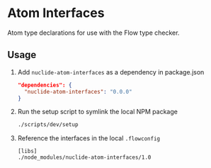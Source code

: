 # Atom Interfaces

Atom type declarations for use with the Flow type checker.

## Usage

1. Add `nuclide-atom-interfaces` as a dependency in package.json

    ```json
    "dependencies": {
      "nuclide-atom-interfaces": "0.0.0"
    }
    ```

2. Run the setup script to symlink the local NPM package

    ```sh
    ./scripts/dev/setup
    ```

3. Reference the interfaces in the local `.flowconfig`

    ```
    [libs]
    ./node_modules/nuclide-atom-interfaces/1.0
    ```
